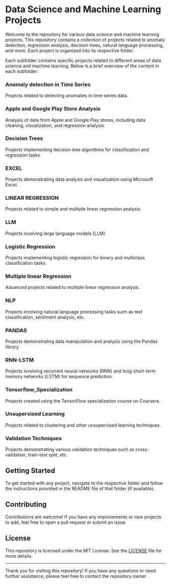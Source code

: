# Data Science and Machine Learning Projects

Welcome to the repository for various data science and machine learning projects. This repository contains a collection of projects related to anomaly detection, regression analysis, decision trees, natural language processing, and more. Each project is organized into its respective folder.

Each subfolder contains specific projects related to different areas of data science and machine learning. Below is a brief overview of the content in each subfolder:

### Anomaly detection in Time Series
Projects related to detecting anomalies in time series data.

### Apple and Google Play Store Analysis
Analysis of data from Apple and Google Play stores, including data cleaning, visualization, and regression analysis.

### Decision Trees
Projects implementing decision tree algorithms for classification and regression tasks.

### EXCEL
Projects demonstrating data analysis and visualization using Microsoft Excel.

### LINEAR REGRESSION
Projects related to simple and multiple linear regression analysis.

### LLM
Projects involving large language models (LLM).

### Logistic Regression
Projects implementing logistic regression for binary and multiclass classification tasks.

### Multiple linear Regression
Advanced projects related to multiple linear regression analysis.

### NLP
Projects involving natural language processing tasks such as text classification, sentiment analysis, etc.

### PANDAS
Projects demonstrating data manipulation and analysis using the Pandas library.

### RNN-LSTM
Projects involving recurrent neural networks (RNN) and long short-term memory networks (LSTM) for sequence prediction.

### Tensorflow_Specialization
Projects created using the TensorFlow specialization course on Coursera.

### Unsupervised Learning
Projects related to clustering and other unsupervised learning techniques.

### Validation Techniques
Projects demonstrating various validation techniques such as cross-validation, train-test split, etc.

## Getting Started

To get started with any project, navigate to the respective folder and follow the instructions provided in the README file of that folder (if available). 

## Contributing

Contributions are welcome! If you have any improvements or new projects to add, feel free to open a pull request or submit an issue.

## License

This repository is licensed under the MIT License. See the [LICENSE](LICENSE) file for more details.

---

Thank you for visiting this repository! If you have any questions or need further assistance, please feel free to contact the repository owner.

